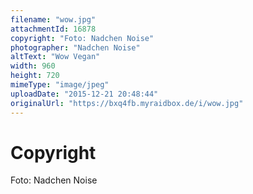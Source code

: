 ```yaml
---
filename: "wow.jpg"
attachmentId: 16878
copyright: "Foto: Nadchen Noise‎"
photographer: "Nadchen Noise‎"
altText: "Wow Vegan"
width: 960
height: 720
mimeType: "image/jpeg"
uploadDate: "2015-12-21 20:48:44"
originalUrl: "https://bxq4fb.myraidbox.de/i/wow.jpg"
---
```


# Copyright

Foto: Nadchen Noise‎
